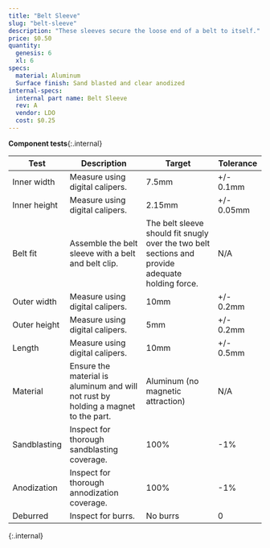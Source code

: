 ```yaml
---
title: "Belt Sleeve"
slug: "belt-sleeve"
description: "These sleeves secure the loose end of a belt to itself."
price: $0.50
quantity:
  genesis: 6
  xl: 6
specs:
  material: Aluminum
  Surface finish: Sand blasted and clear anodized
internal-specs:
  internal part name: Belt Sleeve
  rev: A
  vendor: LDO
  cost: $0.25
---
```


**Component tests**{:.internal}

|Test         |Description  |Target       |Tolerance    |
|-------------|-------------|-------------|-------------|
|Inner width  |Measure using digital calipers.|7.5mm|+/- 0.1mm
|Inner height |Measure using digital calipers.|2.15mm|+/- 0.05mm
|Belt fit     |Assemble the belt sleeve with a belt and belt clip.|The belt sleeve should fit snugly over the two belt sections and provide adequate holding force.|N/A
|Outer width  |Measure using digital calipers.|10mm|+/- 0.2mm
|Outer height |Measure using digital calipers.|5mm|+/- 0.2mm
|Length       |Measure using digital calipers.|10mm|+/- 0.5mm
|Material     |Ensure the material is aluminum and will not rust by holding a magnet to the part.|Aluminum (no magnetic attraction)|N/A
|Sandblasting |Inspect for thorough sandblasting coverage.|100%|-1%
|Anodization  |Inspect for thorough annodization coverage.|100%|-1%
|Deburred     |Inspect for burrs.|No burrs|0
{:.internal}
